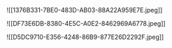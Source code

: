 ![[1376B331-7BE0-483D-AB03-88A22A959E7E.jpeg]]


![[DF73E6DB-8380-4E5C-A0E2-8462969A6778.jpeg]]


![[D5DC9710-E356-4248-86B9-877E26D2292F.jpeg]]